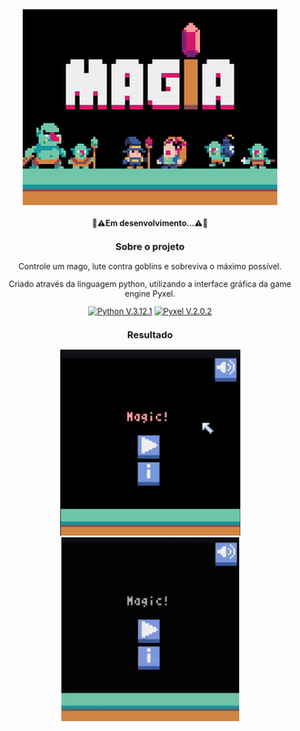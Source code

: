 <div align="center">
<div>
<img src="img/icon.gif" alt="Magic! icon">
</div>

<div>
  <h4>🚧⚠️Em desenvolvimento...⚠️🚧</h4>
</div>
  
<div>
    <h3>Sobre o projeto</h3>
    <p>Controle um mago, lute contra goblins e sobreviva o máximo possível.</p>
    <p>Criado através da linguagem python, utilizando a interface gráfica da game engine Pyxel.</p>
  
  <p>
    <a href="https://www.python.org/">
      <img src="https://img.shields.io/badge/Python-3776AB?style=for-the-badge&logo=python&logoColor=white" alt="Python V.3.12.1" ></a>
    <a href="https://github.com/kitao/pyxel">
      <img src="https://img.shields.io/badge/Pyxel-v2.0.2-blue?style=for-the-badge&logo=python&logoColor=white" alt="Pyxel V.2.0.2" ></a>
  </p>
  
<div>
  <h3>Resultado</h3>
  <img src="img/interface.png" type="image/png" alt="Interface do Magic!" width=317px>
  <img src="img/Magic!.gif" type="image/gif" alt="Magic! gif" width=313px>
</div>
</div>

  
  
